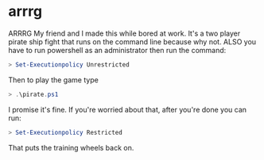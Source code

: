 # arrrg
ARRRG
My friend and I made this while bored at work. It's a two player pirate ship fight that runs on the command line because why not.
ALSO you have to run powershell as an administrator then run the command:

```powershell
> Set-Executionpolicy Unrestricted
```

Then to play the game type
```powershell
> .\pirate.ps1
```

I promise it's fine.  If you're worried about that, after you're done you can run:

```powershell
> Set-Executionpolicy Restricted
```

That puts the training wheels back on.

